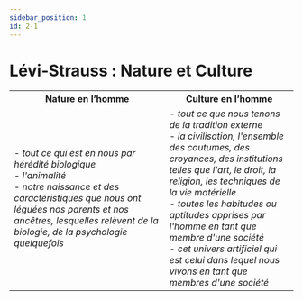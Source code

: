 ```yaml
---
sidebar_position: 1
id: 2-1
---
```

# Lévi-Strauss : Nature et Culture

<table>
  <tr>
    <th style={{width: "40%"}}>Nature en l’homme</th>
    <th>Culture en l’homme</th>
  </tr>
  <tr>
    <td>
      - <em>tout ce qui est en nous par hérédité biologique</em><br/>
      - <em>l'animalité</em><br/>
      - <em>notre naissance et des caractéristiques que nous ont léguées nos parents et nos ancêtres, lesquelles relèvent de la biologie, de la psychologie quelquefois</em>
    </td>
    <td>
      - <em>tout ce que nous tenons de la tradition externe</em><br/>
      - <em>la civilisation, l'ensemble des coutumes, des croyances, des institutions telles que l'art, le droit, la religion, les techniques de la vie matérielle</em><br/>
      - <em>toutes les habitudes ou aptitudes apprises par l'homme en tant que membre d'une société</em><br/>
      - <em>cet univers artificiel qui est celui dans lequel nous vivons en tant que membres d'une société</em>
    </td>
  </tr>
</table>